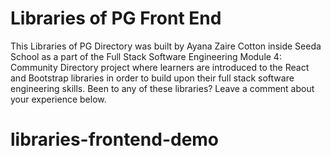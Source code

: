 # Libraries of PG Front End

This Libraries of PG Directory was built by Ayana Zaire Cotton inside Seeda School as a part of the Full Stack Software Engineering Module 4: Community Directory project where learners are introduced to the React and Bootstrap libraries in order to build upon their full stack software engineering skills. Been to any of these libraries? Leave a comment about your experience below.
# libraries-frontend-demo
